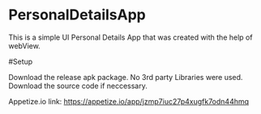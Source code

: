 # PersonalDetailsApp

This is a simple UI Personal Details App that was created with the help of webView.

#Setup


Download the release apk package. No 3rd party Libraries were used.
Download the source code if neccessary.

Appetize.io link: https://appetize.io/app/jzmp7iuc27p4xugfk7odn44hmq

